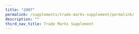 ```yaml
---
title: "2007"
permalink: /supplements/trade-marks-supplement/permalink/
description: ""
third_nav_title: Trade Marks Supplement
---
```

